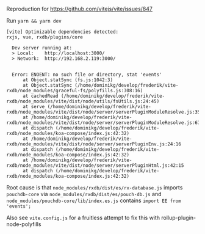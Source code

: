 Reproduction for https://github.com/vitejs/vite/issues/847

Run `yarn && yarn dev`

```
[vite] Optimizable dependencies detected:
rxjs, vue, rxdb/plugins/core

  Dev server running at:
  > Local:    http://localhost:3000/
  > Network:  http://192.168.2.119:3000/


  Error: ENOENT: no such file or directory, stat 'events'
      at Object.statSync (fs.js:1042:3)
      at Object.statSync (/home/dominikg/develop/frederik/vite-rxdb/node_modules/graceful-fs/polyfills.js:308:16)
      at cachedRead (/home/dominikg/develop/frederik/vite-rxdb/node_modules/vite/dist/node/utils/fsUtils.js:24:45)
      at serve (/home/dominikg/develop/frederik/vite-rxdb/node_modules/vite/dist/node/server/serverPluginModuleResolve.js:35:23)
      at /home/dominikg/develop/frederik/vite-rxdb/node_modules/vite/dist/node/server/serverPluginModuleResolve.js:67:20
      at dispatch (/home/dominikg/develop/frederik/vite-rxdb/node_modules/koa-compose/index.js:42:32)
      at /home/dominikg/develop/frederik/vite-rxdb/node_modules/vite/dist/node/server/serverPluginEnv.js:24:16
      at dispatch (/home/dominikg/develop/frederik/vite-rxdb/node_modules/koa-compose/index.js:42:32)
      at /home/dominikg/develop/frederik/vite-rxdb/node_modules/vite/dist/node/server/serverPluginHtml.js:42:15
      at dispatch (/home/dominikg/develop/frederik/vite-rxdb/node_modules/koa-compose/index.js:42:32)

```

Root cause is that `node_modules/rxdb/dist/es/rx-database.js` imports `pouchdb-core` via `node_modules/rxdb/dist/es/pouch-db.js`
and `node_modules/pouchdb-core/lib/index.es.js` contains `import EE from 'events';`


Also see `vite.config.js` for a fruitless attempt to fix this with rollup-plugin-node-polyfills

 


